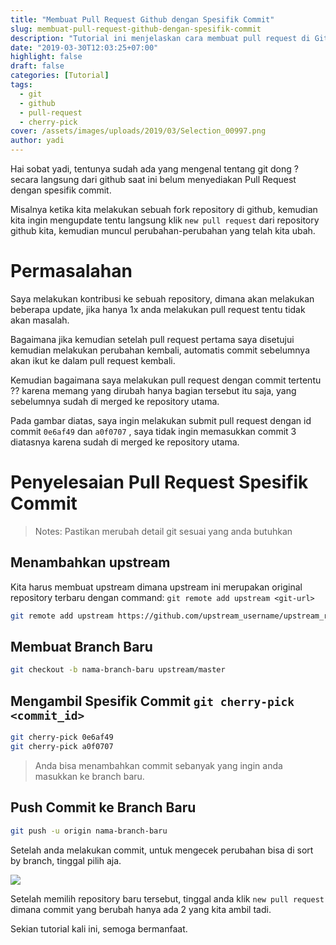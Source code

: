 ```yaml
---
title: "Membuat Pull Request Github dengan Spesifik Commit"
slug: membuat-pull-request-github-dengan-spesifik-commit
description: "Tutorial ini menjelaskan cara membuat pull request di GitHub dengan memilih commit spesifik menggunakan git cherry-pick, langkah-langkah dijelaskan secara rinci."
date: "2019-03-30T12:03:25+07:00"
highlight: false
draft: false
categories: [Tutorial]
tags:
  - git
  - github
  - pull-request
  - cherry-pick
cover: /assets/images/uploads/2019/03/Selection_00997.png
author: yadi
---
```


Hai sobat yadi, tentunya sudah ada yang mengenal tentang git dong ? secara langsung dari github saat ini belum menyediakan Pull Request dengan spesifik commit.

Misalnya ketika kita melakukan sebuah fork repository di github, kemudian kita ingin mengupdate tentu langsung klik `new pull request` dari repository github kita, kemudian muncul perubahan-perubahan yang telah kita ubah.

# Permasalahan
Saya melakukan kontribusi ke sebuah repository, dimana akan melakukan beberapa update, jika hanya 1x anda melakukan pull request tentu tidak akan masalah.

Bagaimana jika kemudian setelah pull request pertama saya disetujui kemudian melakukan perubahan kembali, automatis commit sebelumnya akan ikut ke dalam pull request kembali.

Kemudian bagaimana saya melakukan pull request dengan commit tertentu ?? karena memang yang dirubah hanya bagian tersebut itu saja, yang sebelumnya sudah di merged ke repository utama.

Pada gambar diatas, saya ingin melakukan submit pull request dengan id commit `0e6af49` dan `a0f0707` , saya tidak ingin memasukkan commit 3 diatasnya karena sudah di merged ke repository utama.

# Penyelesaian Pull Request Spesifik Commit

> Notes: Pastikan merubah detail git sesuai yang anda butuhkan

## Menambahkan upstream

Kita harus membuat upstream dimana upstream ini merupakan original repository terbaru dengan command: `git remote add upstream <git-url>`

```bash
git remote add upstream https://github.com/upstream_username/upstream_repo_name.git
```

## Membuat Branch Baru
```bash
git checkout -b nama-branch-baru upstream/master
```

## Mengambil Spesifik Commit `git cherry-pick <commit_id>`
```bash
git cherry-pick 0e6af49
git cherry-pick a0f0707
```

> Anda bisa menambahkan commit sebanyak yang ingin anda masukkan ke branch baru.

## Push Commit ke Branch Baru
```bash
git push -u origin nama-branch-baru
```

Setelah anda melakukan commit, untuk mengecek perubahan bisa di sort by branch, tinggal pilih aja.

![](/assets/images/uploads/2019/03/Selection_00998.png)

Setelah memilih repository baru tersebut, tinggal anda klik `new pull request` dimana commit yang berubah hanya ada 2 yang kita ambil tadi.

Sekian tutorial kali ini, semoga bermanfaat.
